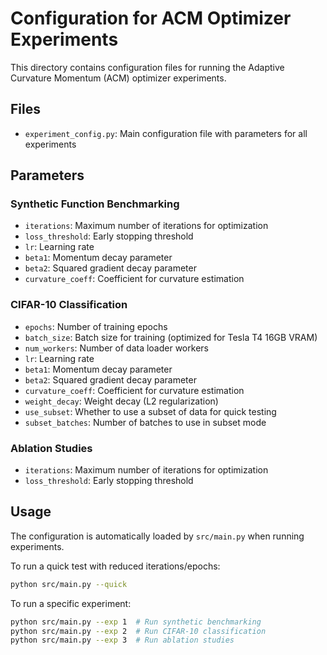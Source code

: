 # Configuration for ACM Optimizer Experiments

This directory contains configuration files for running the Adaptive Curvature Momentum (ACM) optimizer experiments.

## Files

- `experiment_config.py`: Main configuration file with parameters for all experiments

## Parameters

### Synthetic Function Benchmarking

- `iterations`: Maximum number of iterations for optimization
- `loss_threshold`: Early stopping threshold
- `lr`: Learning rate
- `beta1`: Momentum decay parameter
- `beta2`: Squared gradient decay parameter
- `curvature_coeff`: Coefficient for curvature estimation

### CIFAR-10 Classification

- `epochs`: Number of training epochs
- `batch_size`: Batch size for training (optimized for Tesla T4 16GB VRAM)
- `num_workers`: Number of data loader workers
- `lr`: Learning rate
- `beta1`: Momentum decay parameter
- `beta2`: Squared gradient decay parameter
- `curvature_coeff`: Coefficient for curvature estimation
- `weight_decay`: Weight decay (L2 regularization)
- `use_subset`: Whether to use a subset of data for quick testing
- `subset_batches`: Number of batches to use in subset mode

### Ablation Studies

- `iterations`: Maximum number of iterations for optimization
- `loss_threshold`: Early stopping threshold

## Usage

The configuration is automatically loaded by `src/main.py` when running experiments.

To run a quick test with reduced iterations/epochs:

```bash
python src/main.py --quick
```

To run a specific experiment:

```bash
python src/main.py --exp 1  # Run synthetic benchmarking
python src/main.py --exp 2  # Run CIFAR-10 classification
python src/main.py --exp 3  # Run ablation studies
```
